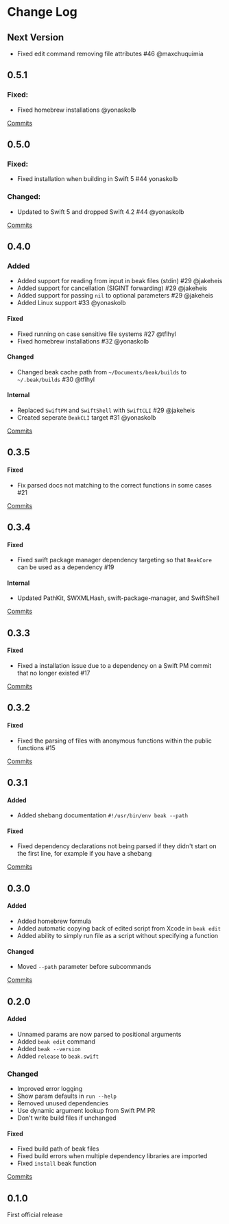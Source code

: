 # Change Log

## Next Version
- Fixed edit command removing file attributes #46 @maxchuquimia

## 0.5.1

### Fixed:
- Fixed homebrew installations @yonaskolb

[Commits](https://github.com/yonaskolb/Beak/compare/0.5.0...0.5.1)

## 0.5.0

### Fixed:
- Fixed installation when building in Swift 5 #44 yonaskolb

### Changed:
- Updated to Swift 5 and dropped Swift 4.2 #44 @yonaskolb

[Commits](https://github.com/yonaskolb/Beak/compare/0.4.0...0.5.0)

## 0.4.0

### Added
- Added support for reading from input in beak files (stdin) #29 @jakeheis
- Added support for cancellation (SIGINT forwarding) #29 @jakeheis
- Added support for passing `nil` to optional parameters #29 @jakeheis
- Added Linux support #33 @yonaskolb

#### Fixed

- Fixed running on case sensitive file systems #27 @tflhyl
- Fixed homebrew installations #32 @yonaskolb

#### Changed
- Changed beak cache path from `~/Documents/beak/builds` to `~/.beak/builds` #30 @tflhyl

#### Internal
- Replaced `SwiftPM` and `SwiftShell` with `SwiftCLI` #29 @jakeheis
- Created seperate `BeakCLI` target #31 @yonaskolb

[Commits](https://github.com/yonaskolb/Beak/compare/0.3.5...0.4.0)

## 0.3.5

#### Fixed
- Fix parsed docs not matching to the correct functions in some cases #21

[Commits](https://github.com/yonaskolb/Beak/compare/0.3.4...0.3.5)

## 0.3.4

#### Fixed
- Fixed swift package manager dependency targeting so that `BeakCore` can be used as a dependency #19

#### Internal
- Updated PathKit, SWXMLHash, swift-package-manager, and SwiftShell

[Commits](https://github.com/yonaskolb/Beak/compare/0.3.3...0.3.4)

## 0.3.3

#### Fixed
- Fixed a installation issue due to a dependency on a Swift PM commit that no longer existed #17

[Commits](https://github.com/yonaskolb/Beak/compare/0.3.2...0.3.3)

## 0.3.2

#### Fixed
- Fixed the parsing of files with anonymous functions within the public functions #15

[Commits](https://github.com/yonaskolb/Beak/compare/0.3.1...0.3.2)

## 0.3.1

#### Added
- Added shebang documentation `#!/usr/bin/env beak --path`

#### Fixed
- Fixed dependency declarations not being parsed if they didn't start on the first line, for example if you have a shebang

[Commits](https://github.com/yonaskolb/Beak/compare/0.3.0...0.3.1)

## 0.3.0

#### Added
- Added homebrew formula
- Added automatic copying back of edited script from Xcode in `beak edit`
- Added ability to simply run file as a script without specifying a function

#### Changed
- Moved `--path` parameter before subcommands

[Commits](https://github.com/yonaskolb/Beak/compare/0.2.0...0.3.0)

## 0.2.0

#### Added
- Unnamed params are now parsed to positional arguments
- Added `beak edit` command
- Added `beak --version`
- Added `release` to `beak.swift`

### Changed
- Improved error logging
- Show param defaults in `run --help`
- Removed unused dependencies
- Use dynamic argument lookup from Swift PM PR
- Don't write build files if unchanged

#### Fixed
- Fixed build path of beak files
- Fixed build errors when multiple dependency libraries are imported
- Fixed `install` beak function

[Commits](https://github.com/yonaskolb/Beak/compare/0.1.0...0.2.0)

## 0.1.0
First official release
